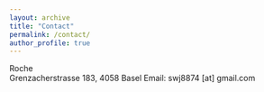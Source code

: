 ```yaml
---
layout: archive
title: "Contact"
permalink: /contact/
author_profile: true
---
```

Roche <br>
Grenzacherstrasse 183, 4058 Basel
Email: swj8874 [at] gmail.com